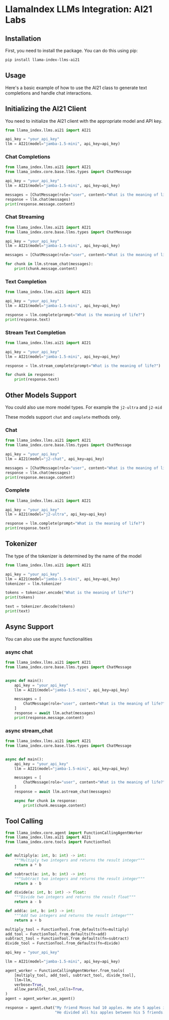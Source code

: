 # LlamaIndex LLMs Integration: AI21 Labs

## Installation

First, you need to install the package. You can do this using pip:

```bash
pip install llama-index-llms-ai21
```

## Usage

Here's a basic example of how to use the AI21 class to generate text completions and handle chat interactions.

## Initializing the AI21 Client

You need to initialize the AI21 client with the appropriate model and API key.

```python
from llama_index.llms.ai21 import AI21

api_key = "your_api_key"
llm = AI21(model="jamba-1.5-mini", api_key=api_key)
```

### Chat Completions

```python
from llama_index.llms.ai21 import AI21
from llama_index.core.base.llms.types import ChatMessage

api_key = "your_api_key"
llm = AI21(model="jamba-1.5-mini", api_key=api_key)

messages = [ChatMessage(role="user", content="What is the meaning of life?")]
response = llm.chat(messages)
print(response.message.content)
```

### Chat Streaming

```python
from llama_index.llms.ai21 import AI21
from llama_index.core.base.llms.types import ChatMessage

api_key = "your_api_key"
llm = AI21(model="jamba-1.5-mini", api_key=api_key)

messages = [ChatMessage(role="user", content="What is the meaning of life?")]

for chunk in llm.stream_chat(messages):
    print(chunk.message.content)
```

### Text Completion

```python
from llama_index.llms.ai21 import AI21

api_key = "your_api_key"
llm = AI21(model="jamba-1.5-mini", api_key=api_key)

response = llm.complete(prompt="What is the meaning of life?")
print(response.text)
```

### Stream Text Completion

```python
from llama_index.llms.ai21 import AI21

api_key = "your_api_key"
llm = AI21(model="jamba-1.5-mini", api_key=api_key)

response = llm.stream_complete(prompt="What is the meaning of life?")

for chunk in response:
    print(response.text)
```

## Other Models Support

You could also use more model types. For example the `j2-ultra` and `j2-mid`

These models support `chat` and `complete` methods only.

### Chat

```python
from llama_index.llms.ai21 import AI21
from llama_index.core.base.llms.types import ChatMessage

api_key = "your_api_key"
llm = AI21(model="j2-chat", api_key=api_key)

messages = [ChatMessage(role="user", content="What is the meaning of life?")]
response = llm.chat(messages)
print(response.message.content)
```

### Complete

```python
from llama_index.llms.ai21 import AI21

api_key = "your_api_key"
llm = AI21(model="j2-ultra", api_key=api_key)

response = llm.complete(prompt="What is the meaning of life?")
print(response.text)
```

## Tokenizer

The type of the tokenizer is determined by the name of the model

```python
from llama_index.llms.ai21 import AI21

api_key = "your_api_key"
llm = AI21(model="jamba-1.5-mini", api_key=api_key)
tokenizer = llm.tokenizer

tokens = tokenizer.encode("What is the meaning of life?")
print(tokens)

text = tokenizer.decode(tokens)
print(text)
```

## Async Support

You can also use the async functionalities

### async chat

```python
from llama_index.llms.ai21 import AI21
from llama_index.core.base.llms.types import ChatMessage


async def main():
    api_key = "your_api_key"
    llm = AI21(model="jamba-1.5-mini", api_key=api_key)

    messages = [
        ChatMessage(role="user", content="What is the meaning of life?")
    ]
    response = await llm.achat(messages)
    print(response.message.content)
```

### async stream_chat

```python
from llama_index.llms.ai21 import AI21
from llama_index.core.base.llms.types import ChatMessage


async def main():
    api_key = "your_api_key"
    llm = AI21(model="jamba-1.5-mini", api_key=api_key)

    messages = [
        ChatMessage(role="user", content="What is the meaning of life?")
    ]
    response = await llm.astream_chat(messages)

    async for chunk in response:
        print(chunk.message.content)
```

## Tool Calling

```python
from llama_index.core.agent import FunctionCallingAgentWorker
from llama_index.llms.ai21 import AI21
from llama_index.core.tools import FunctionTool


def multiply(a: int, b: int) -> int:
    """Multiply two integers and returns the result integer"""
    return a * b

def subtract(a: int, b: int) -> int:
    """Subtract two integers and returns the result integer"""
    return a - b

def divide(a: int, b: int) -> float:
    """Divide two integers and returns the result float"""
    return a - b

def add(a: int, b: int) -> int:
    """Add two integers and returns the result integer"""
    return a + b

multiply_tool = FunctionTool.from_defaults(fn=multiply)
add_tool = FunctionTool.from_defaults(fn=add)
subtract_tool = FunctionTool.from_defaults(fn=subtract)
divide_tool = FunctionTool.from_defaults(fn=divide)

api_key = "your_api_key"

llm = AI21(model="jamba-1.5-mini", api_key=api_key)

agent_worker = FunctionCallingAgentWorker.from_tools(
    [multiply_tool, add_tool, subtract_tool, divide_tool],
    llm=llm,
    verbose=True,
    allow_parallel_tool_calls=True,
)
agent = agent_worker.as_agent()

response = agent.chat("My friend Moses had 10 apples. He ate 5 apples in the morning. Then he found a box with 25 apples."
                      "He divided all his apples between his 5 friends. How many apples did each friend get?")
```
